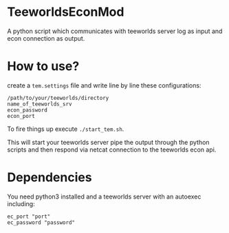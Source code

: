 # TeeworldsEconMod
A python script which communicates with teeworlds server log as input and econ connection as output.

# How to use?

create a ``tem.settings`` file and write line by line these configurations:

```
/path/to/your/teeworlds/directory
name_of_teeworlds_srv
econ_password
econ_port
```

To fire things up execute ``./start_tem.sh``.

This will start your teeworlds server pipe the output through the python scripts
and then respond via netcat connection to the teeworlds econ api.

# Dependencies

You need python3 installed and a teeworlds server with an autoexec including:
```
ec_port "port"
ec_password "password"
```
